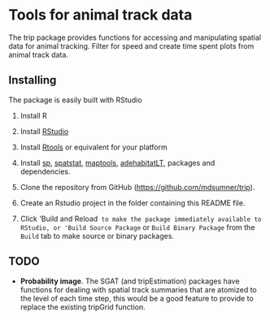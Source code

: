 # Tools for animal track data

The trip package provides functions for accessing and manipulating
spatial data for animal tracking.  Filter for speed and create time
spent plots from animal track data.

## Installing

The package is easily built with RStudio

1. Install R

2. Install [RStudio](http://www.rstudio.com)

3. Install [Rtools](http://cran.r-project.org/bin/windows/Rtools/) or equivalent for your platform

4. Install [sp](http://cran.r-project.org/web/packages/sp/index.html),
           [spatstat](http://cran.r-project.org/web/packages/spatstat/index.html),
           [maptools](http://cran.r-project.org/web/packages/maptools/index.html),
           [adehabitatLT](http://cran.r-project.org/web/packages/adehabitatLT/index.html),
           packages and dependencies.

5. Clone the repository from GitHub (https://github.com/mdsumner/trip).

6. Create an Rstudio project in the folder containing this README file.

7. Click 'Build and Reload` to make the package immediately available to RStudio, or 'Build Source Package` or `Build Binary Package` from the `Build` tab to make source or binary packages.



## TODO

- **Probability image**.  The SGAT (and tripEstimation) packages have
    functions for dealing with spatial track summaries that are
    atomized to the level of each time step, this would be a good
    feature to provide to replace the existing tripGrid function.
